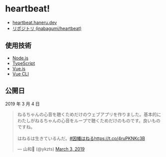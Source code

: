 # heartbeat!

- [heartbeat.haneru.dev](https://heartbeat.haneru.dev/)
- [リポジトリ (inabagumi/heartbeat)](https://github.com/inabagumi/heartbeat)

## 使用技術

- [Node.js](https://nodejs.org/ja/)
- [TypeScript](https://www.typescriptlang.org/)
- [Vue.js](https://jp.vuejs.org/)
- [Vue CLI](https://cli.vuejs.org/)

## 公開日

2019 年 3 月 4 日

<blockquote class="twitter-tweet"><p lang="ja" dir="ltr">ねるちゃんの心音を聴くためだけのウェブアプリを作りました。基本的にわたしがねるちゃんの心音をループで聴くためだけのものです。良いものですね。<br><br>はねるは生きているんだ。<a href="https://twitter.com/hashtag/%E5%9B%A0%E5%B9%A1%E3%81%AF%E3%81%AD%E3%82%8B?src=hash&amp;ref_src=twsrc%5Etfw">#因幡はねる</a><a href="https://t.co/4ruPKNKc3B">https://t.co/4ruPKNKc3B</a></p>&mdash; 山和💛 (@ykzts) <a href="https://twitter.com/ykzts/status/1102276038569033729?ref_src=twsrc%5Etfw">March 3, 2019</a></blockquote> <script async src="https://platform.twitter.com/widgets.js" charset="utf-8"></script>
